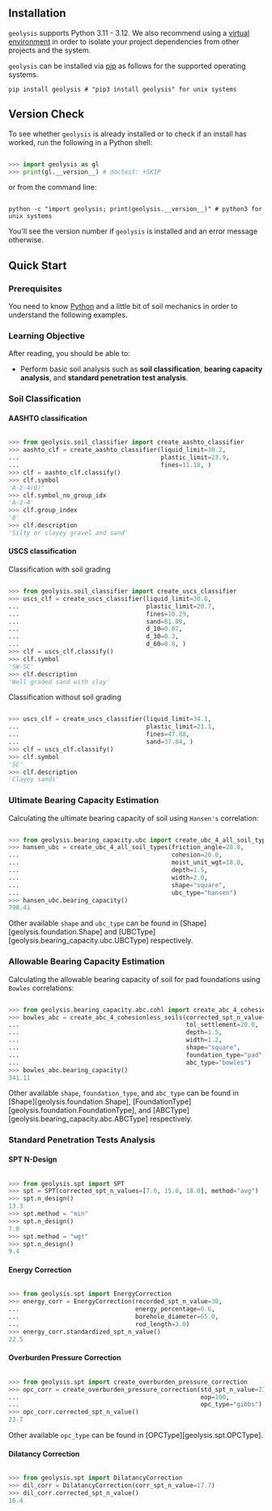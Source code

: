 ## Installation

`geolysis` supports Python 3.11 - 3.12. We also recommend using a
[virtual environment](https://packaging.python.org/en/latest/tutorials/installing-packages/#creating-virtual-environments)
in order to isolate your project dependencies from other projects and the 
system.

`geolysis` can be installed via [pip](https://pypi.org/project/geolysis) as 
follows for the supported operating systems.

```shell
pip install geolysis # "pip3 install geolysis" for unix systems
```

## Version Check

To see whether ``geolysis`` is already installed or to check if an install has
worked, run the following in a Python shell:

```python

>>> import geolysis as gl
>>> print(gl.__version__) # doctest: +SKIP

```
    
or from the command line:

```shell

python -c "import geolysis; print(geolysis.__version__)" # python3 for unix systems

```
    
You'll see the version number if ``geolysis`` is installed and an error message
otherwise.

## Quick Start

### Prerequisites

You need to know [Python](https://docs.python.org/3/tutorial/) and a little
bit of soil mechanics in order to understand the following examples.

### Learning Objective

After reading, you should be able to:

- Perform basic soil analysis such as **soil classification**, **bearing
  capacity analysis**, and **standard penetration test analysis**.

### Soil Classification

#### AASHTO classification 

```python

>>> from geolysis.soil_classifier import create_aashto_classifier
>>> aashto_clf = create_aashto_classifier(liquid_limit=30.2,
...                                       plastic_limit=23.9,
...                                       fines=11.18, )
>>> clf = aashto_clf.classify()
>>> clf.symbol
'A-2-4(0)'
>>> clf.symbol_no_group_idx
'A-2-4'
>>> clf.group_index
'0'
>>> clf.description
'Silty or clayey gravel and sand'

```

#### USCS classification

Classification with soil grading

```python

>>> from geolysis.soil_classifier import create_uscs_classifier
>>> uscs_clf = create_uscs_classifier(liquid_limit=30.8,
...                                   plastic_limit=20.7,
...                                   fines=10.29,
...                                   sand=81.89,
...                                   d_10=0.07,
...                                   d_30=0.3,
...                                   d_60=0.8, )
>>> clf = uscs_clf.classify()
>>> clf.symbol
'SW-SC'
>>> clf.description
'Well graded sand with clay'

```

Classification without soil grading

```python

>>> uscs_clf = create_uscs_classifier(liquid_limit=34.1,
...                                   plastic_limit=21.1,
...                                   fines=47.88,
...                                   sand=37.84, )
>>> clf = uscs_clf.classify()
>>> clf.symbol
'SC'
>>> clf.description
'Clayey sands'

```


### Ultimate Bearing Capacity Estimation

Calculating the ultimate bearing capacity of soil using ``Hansen's``
correlation:

```python

>>> from geolysis.bearing_capacity.ubc import create_ubc_4_all_soil_types
>>> hansen_ubc = create_ubc_4_all_soil_types(friction_angle=20.0,
...                                          cohesion=20.0,
...                                          moist_unit_wgt=18.0,
...                                          depth=1.5,
...                                          width=2.0,
...                                          shape="square",
...                                          ubc_type="hansen")
>>> hansen_ubc.bearing_capacity()
798.41

```


Other available `shape` and `ubc_type` can be found in 
[Shape][geolysis.foundation.Shape] and 
[UBCType][geolysis.bearing_capacity.ubc.UBCType] respectively.

### Allowable Bearing Capacity Estimation

Calculating the allowable bearing capacity of soil for pad foundations using
``Bowles`` correlations:

```python

>>> from geolysis.bearing_capacity.abc.cohl import create_abc_4_cohesionless_soils
>>> bowles_abc = create_abc_4_cohesionless_soils(corrected_spt_n_value=17.0,
...                                              tol_settlement=20.0,
...                                              depth=1.5,
...                                              width=1.2,
...                                              shape="square",
...                                              foundation_type="pad",
...                                              abc_type="bowles")
>>> bowles_abc.bearing_capacity()
341.11

```

Other available `shape`, `foundation_type`, and `abc_type` can be found
in [Shape][geolysis.foundation.Shape], 
[FoundationType][geolysis.foundation.FoundationType], and
[ABCType][geolysis.bearing_capacity.abc.ABCType] respectively.

### Standard Penetration Tests Analysis

#### SPT N-Design

```python

>>> from geolysis.spt import SPT
>>> spt = SPT(corrected_spt_n_values=[7.0, 15.0, 18.0], method="avg")
>>> spt.n_design()
13.3
>>> spt.method = "min"
>>> spt.n_design()
7.0
>>> spt.method = "wgt"
>>> spt.n_design()
9.4

```

#### Energy Correction

```python

>>> from geolysis.spt import EnergyCorrection
>>> energy_corr = EnergyCorrection(recorded_spt_n_value=30,
...                                energy_percentage=0.6,
...                                borehole_diameter=65.0,
...                                rod_length=3.0)
>>> energy_corr.standardized_spt_n_value()
22.5

```

#### Overburden Pressure Correction

```python

>>> from geolysis.spt import create_overburden_pressure_correction
>>> opc_corr = create_overburden_pressure_correction(std_spt_n_value=23,
...                                                  eop=100, 
...                                                  opc_type="gibbs")
>>> opc_corr.corrected_spt_n_value()
23.7

```

Other available `opc_type` can be found in [OPCType][geolysis.spt.OPCType].

#### Dilatancy Correction

```python

>>> from geolysis.spt import DilatancyCorrection
>>> dil_corr = DilatancyCorrection(corr_spt_n_value=17.7)
>>> dil_corr.corrected_spt_n_value()
16.4

```
